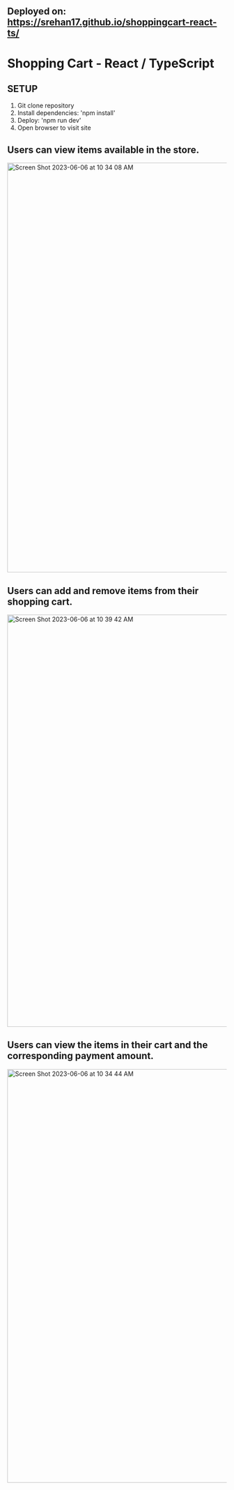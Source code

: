 ## Deployed on: https://srehan17.github.io/shoppingcart-react-ts/

# Shopping Cart - React / TypeScript

## SETUP

1. Git clone repository
2. Install dependencies: 'npm install'
3. Deploy: 'npm run dev'
4. Open browser to visit site

## Users can view items available in the store.
 
<img width="940" alt="Screen Shot 2023-06-06 at 10 34 08 AM" src="https://github.com/srehan17/shoppingCart-ReactTS/assets/28539842/741132c1-63c9-41be-a2e7-455d1d252d25">

## Users can add and remove items from their shopping cart.

<img width="946" alt="Screen Shot 2023-06-06 at 10 39 42 AM" src="https://github.com/srehan17/shoppingCart-ReactTS/assets/28539842/b3454a7d-de49-4d53-82c2-3e1dde97ca8a">

## Users can view the items in their cart and the corresponding payment amount.

<img width="949" alt="Screen Shot 2023-06-06 at 10 34 44 AM" src="https://github.com/srehan17/shoppingCart-ReactTS/assets/28539842/17e747df-7239-46fb-8c31-cadde64ea575">



